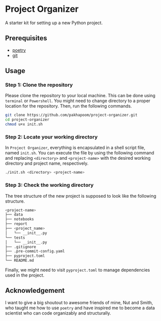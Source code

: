 # Project Organizer
A starter kit for setting up a new Python project. 

## Prerequisites
- [poetry](https://python-poetry.org/docs/#installation)
- [git](https://git-scm.com/book/en/v2/Getting-Started-Installing-Git)

## Usage
### Step 1: Clone the repository
Please clone the repository to your local machine. This can be done using `terminal` or `Powershell`. You might need to change directory to a proper location for the repository. Then, run the following commands.

```zsh
git clone https://github.com/pakhapoom/project-organizer.git
cd project-organizer
chmod u+x init.sh
```

### Step 2: Locate your working directory
In `Project Organizer`, everything is encapsulated in a shell script file, named `init.sh`. You can execute the file by using the following command and replacing `<directory>` and `<project-name>` with the desired working directory and project name, respectively.

```zsh
./init.sh <directory> <project-name>
```

### Step 3: Check the working directory
The tree structure of the new project is supposed to look like the following structure.

```zsh
<project-name>
├── data
├── notebooks
├── report
├── <project_name>
│   └── __init__.py
└── tests
│   └── __init__.py
├── .gitignore
├── .pre-commit-config.yaml
├── pyproject.toml
└── README.md
```

Finally, we might need to visit `pyproject.toml` to manage dependencies used in the project.

## Acknowledgement
I want to give a big shoutout to awesome friends of mine, Nut and Smith, who taught me how to use `poetry` and have inspired me to become a data scientist who can code organizably and structurally.